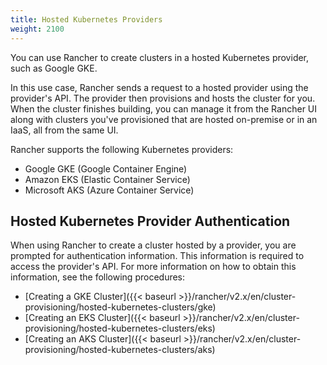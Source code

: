 ```yaml
---
title: Hosted Kubernetes Providers
weight: 2100
---
```


You can use Rancher to create clusters in a hosted Kubernetes provider, such as Google GKE.

In this use case, Rancher sends a request to a hosted provider using the provider's API. The provider then provisions and hosts the cluster for you. When the cluster finishes building, you can manage it from the Rancher UI along with clusters you've provisioned that are hosted on-premise or in an IaaS, all from the same UI.

Rancher supports the following Kubernetes providers:

- Google GKE (Google Container Engine)
- Amazon EKS (Elastic Container Service)
- Microsoft AKS (Azure Container Service)

## Hosted Kubernetes Provider Authentication

When using Rancher to create a cluster hosted by a provider, you are prompted for authentication information. This information is required to access the provider's API. For more information on how to obtain this information, see the following procedures:

- [Creating a GKE Cluster]({{< baseurl >}}/rancher/v2.x/en/cluster-provisioning/hosted-kubernetes-clusters/gke)
- [Creating an EKS Cluster]({{< baseurl >}}/rancher/v2.x/en/cluster-provisioning/hosted-kubernetes-clusters/eks)
- [Creating an AKS Cluster]({{< baseurl >}}/rancher/v2.x/en/cluster-provisioning/hosted-kubernetes-clusters/aks)